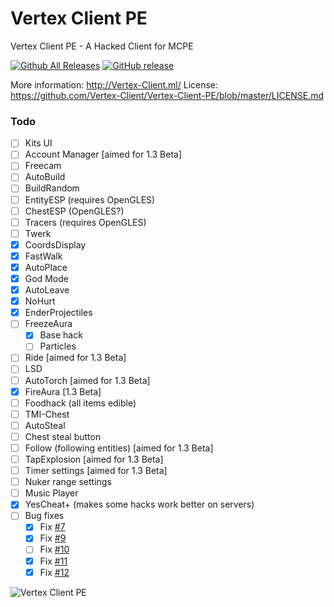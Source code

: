 # Vertex Client PE
Vertex Client PE - A Hacked Client for MCPE

[![Github All Releases](https://img.shields.io/github/downloads/Vertex-Client/Vertex-Client-PE/total.svg)](https://github.com/Vertex-Client/Vertex-Client-PE/releases/) [![GitHub release](https://img.shields.io/github/release/Vertex-Client/Vertex-Client-PE.svg)](https://github.com/Vertex-Client/Vertex-Client-PE/releases/latest)

More information: http://Vertex-Client.ml/
License: https://github.com/Vertex-Client/Vertex-Client-PE/blob/master/LICENSE.md

### Todo
- [ ] Kits UI
- [ ] Account Manager [aimed for 1.3 Beta]
- [ ] Freecam
- [ ] AutoBuild
- [ ] BuildRandom
- [ ] EntityESP (requires OpenGLES)
- [ ] ChestESP (OpenGLES?)
- [ ] Tracers (requires OpenGLES)
- [ ] Twerk
- [x] CoordsDisplay
- [x] FastWalk
- [x] AutoPlace
- [x] God Mode
- [x] AutoLeave
- [x] NoHurt
- [x] EnderProjectiles
- [ ] FreezeAura
  - [x] Base hack
  - [ ] Particles
- [ ] Ride [aimed for 1.3 Beta]
- [ ] LSD
- [ ] AutoTorch [aimed for 1.3 Beta]
- [x] FireAura [1.3 Beta]
- [ ] Foodhack (all items edible)
- [ ] TMI-Chest
- [ ] AutoSteal
- [ ] Chest steal button
- [ ] Follow (following entities) [aimed for 1.3 Beta]
- [ ] TapExplosion [aimed for 1.3 Beta]
- [ ] Timer settings [aimed for 1.3 Beta]
- [ ] Nuker range settings
- [ ] Music Player
- [x] YesCheat+ (makes some hacks work better on servers)
- [ ] Bug fixes
  - [x] Fix [#7](https://github.com/Vertex-Client/Vertex-Client-PE/issues/7)
  - [x] Fix [#9](https://github.com/Vertex-Client/Vertex-Client-PE/issues/9)
  - [ ] Fix [#10](https://github.com/Vertex-Client/Vertex-Client-PE/issues/10)
  - [x] Fix [#11](https://github.com/Vertex-Client/Vertex-Client-PE/issues/11)
  - [x] Fix [#12](https://github.com/Vertex-Client/Vertex-Client-PE/issues/12)

![Vertex Client PE](http://i.imgur.com/onBWDEI.png)
